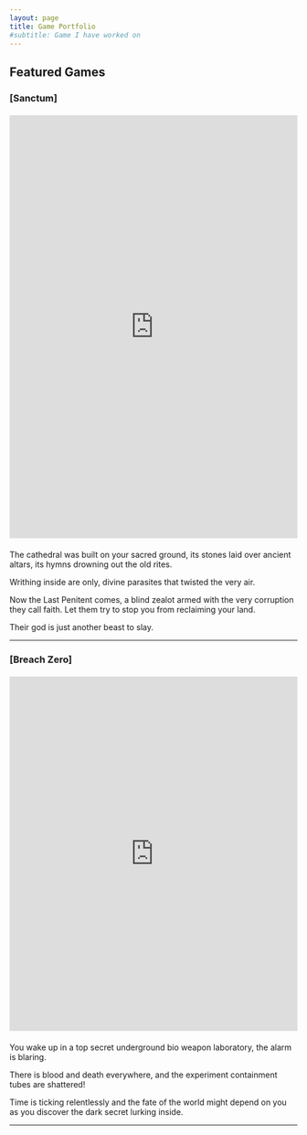 ```yaml
---
layout: page
title: Game Portfolio
#subtitle: Game I have worked on
---
```


## Featured Games

<style>
.game-container {
    display: flex;
    justify-content: center;
    align-items: center;
    margin: 20px 0;
}

.game-frame {
    max-width: 100%;
    height: auto;
}
</style>

### [Sanctum]
<div class="game-container">
<iframe frameborder="0" src="https://itch.io/embed-upload/13665764?color=000000" allowfullscreen="" width="1280" height="740"><a href="https://trev3lyan.itch.io/sanctum">Play Sanctum on itch.io</a></iframe>
</div>

The cathedral was built on your sacred ground, its stones laid over ancient altars, its hymns drowning out the old rites. 

Writhing inside are only, divine parasites that twisted the very air.

Now the Last Penitent comes, a blind zealot armed with the very corruption they call faith. Let them try to stop you from reclaiming your land. 

Their god is just another beast to slay.

---

### [Breach Zero]
<div class="game-container">
<iframe frameborder="0" src="https://itch.io/embed-upload/12810672?color=037fa8" allowfullscreen="" width="900" height="620"><a href="https://finbox-entertainment.itch.io/breach-zero">Play Breach Zero on itch.io</a></iframe>
</div>

You wake up in a top secret underground bio weapon laboratory, the alarm is blaring.

There is blood and death everywhere, and the experiment containment tubes are shattered!

Time is ticking relentlessly and the fate of the world might depend on you as you discover the dark secret lurking inside.

---